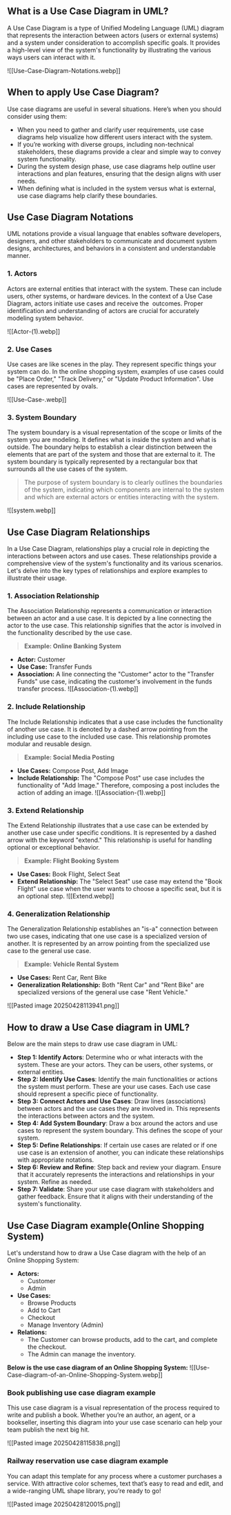 
## What is a Use Case Diagram in UML?

A Use Case Diagram is a type of Unified Modeling Language (UML) diagram that represents the interaction between actors (users or external systems) and a system under consideration to accomplish specific goals. It provides a high-level view of the system's functionality by illustrating the various ways users can interact with it.

![[Use-Case-Diagram-Notations.webp]]
## When to apply Use Case Diagram?

Use case diagrams are useful in several situations. Here’s when you should consider using them:

- When you need to gather and clarify user requirements, use case diagrams help visualize how different users interact with the system.
- If you’re working with diverse groups, including non-technical stakeholders, these diagrams provide a clear and simple way to convey system functionality.
- During the system design phase, use case diagrams help outline user interactions and plan features, ensuring that the design aligns with user needs.
- When defining what is included in the system versus what is external, use case diagrams help clarify these boundaries.

## Use Case Diagram Notations

UML notations provide a visual language that enables software developers, designers, and other stakeholders to communicate and document system designs, architectures, and behaviors in a consistent and understandable manner.

### 1. Actors

Actors are external entities that interact with the system. These can include users, other systems, or hardware devices. In the context of a Use Case Diagram, actors initiate use cases and receive the
 outcomes. Proper identification and understanding of actors are crucial for accurately modeling system behavior.

![[Actor-(1).webp]]
### 2. Use Cases

Use cases are like scenes in the play. They represent specific things your system can do. In the online shopping system, examples of use cases could be "Place Order," "Track Delivery," or "Update Product Information". Use cases are represented by ovals.

![[Use-Case-.webp]]

### 3. System Boundary

The system boundary is a visual representation of the scope or limits of the system you are modeling. It defines what is inside the system and what is outside. The boundary helps to establish a clear distinction between the elements that are part of the system and those that are external to it. The system boundary is typically represented by a rectangular box that surrounds all the use cases of the system.

> The purpose of system boundary is to clearly outlines the boundaries of the system, indicating which components are internal to the system and which are external actors or entities interacting with the system.

![[system.webp]]

## Use Case Diagram Relationships

In a Use Case Diagram, relationships play a crucial role in depicting the interactions between actors and use cases. These relationships provide a comprehensive view of the system's functionality and its various scenarios. Let's delve into the key types of relationships and explore examples to illustrate their usage.

### 1. Association Relationship

The Association Relationship represents a communication or interaction between an actor and a use case. It is depicted by a line connecting the actor to the use case. This relationship signifies that the actor is involved in the functionality described by the use case.

> ****Example: Online Banking System****

- ****Actor:**** Customer
- ****Use Case:**** Transfer Funds
- ****Association:**** A line connecting the "Customer" actor to the "Transfer Funds" use case, indicating the customer's involvement in the funds transfer process.
![[Association-(1).webp]]
### 2. Include Relationship

The Include Relationship indicates that a use case includes the functionality of another use case. It is denoted by a dashed arrow pointing from the including use case to the included use case. This relationship promotes modular and reusable design.

> ****Example: Social Media Posting****

- ****Use Cases:**** Compose Post, Add Image
- ****Include Relationship:**** The "Compose Post" use case includes the functionality of "Add Image." Therefore, composing a post includes the action of adding an image.
![[Association-(1).webp]]
### 3. Extend Relationship

The Extend Relationship illustrates that a use case can be extended by another use case under specific conditions. It is represented by a dashed arrow with the keyword "extend." This relationship is useful for handling optional or exceptional behavior.

> ****Example: Flight Booking System****

- ****Use Cases:**** Book Flight, Select Seat
- ****Extend Relationship:**** The "Select Seat" use case may extend the "Book Flight" use case when the user wants to choose a specific seat, but it is an optional step.
![[Extend.webp]]
### 4. Generalization Relationship

The Generalization Relationship establishes an "is-a" connection between two use cases, indicating that one use case is a specialized version of another. It is represented by an arrow pointing from the specialized use case to the general use case.

> ****Example: Vehicle Rental System****

- ****Use Cases:**** Rent Car, Rent Bike
- ****Generalization Relationship:**** Both "Rent Car" and "Rent Bike" are specialized versions of the general use case "Rent Vehicle."

![[Pasted image 20250428113941.png]]


## How to draw a Use Case diagram in UML?

Below are the main steps to draw use case diagram in UML:

- ****Step 1: Identify Actors****: Determine who or what interacts with the system. These are your actors. They can be users, other systems, or external entities.
- ****Step 2: Identify Use Cases****: Identify the main functionalities or actions the system must perform. These are your use cases. Each use case should represent a specific piece of functionality.
- ****Step 3: Connect Actors and Use Cases****: Draw lines (associations) between actors and the use cases they are involved in. This represents the interactions between actors and the system.
- ****Step 4: Add System Boundary****: Draw a box around the actors and use cases to represent the system boundary. This defines the scope of your system.
- ****Step 5: Define Relationships****: If certain use cases are related or if one use case is an extension of another, you can indicate these relationships with appropriate notations.
- ****Step 6: Review and Refine****: Step back and review your diagram. Ensure that it accurately represents the interactions and relationships in your system. Refine as needed.
- ****Step 7: Validate****: Share your use case diagram with stakeholders and gather feedback. Ensure that it aligns with their understanding of the system's functionality.

## Use Case Diagram example(Online Shopping System)

Let's understand how to draw a Use Case diagram with the help of an Online Shopping System:

- ****Actors:****
    - Customer
    - Admin
- ****Use Cases:****
    - Browse Products
    - Add to Cart
    - Checkout
    - Manage Inventory (Admin)
- ****Relations:****
    - The Customer can browse products, add to the cart, and complete the checkout.
    - The Admin can manage the inventory.

****Below is the use case diagram of an Online Shopping System:****
![[Use-Case-diagram-of-an-Online-Shopping-System.webp]]



### Book publishing use case diagram example

This use case diagram is a visual representation of the process required to write and publish a book. Whether you’re an author, an agent, or a bookseller, inserting this diagram into your use case scenario can help your team publish the next big hit.

![[Pasted image 20250428115838.png]]




### Railway reservation use case diagram example

You can adapt this template for any process where a customer purchases a service. With attractive color schemes, text that’s easy to read and edit, and a wide-ranging UML shape library, you’re ready to go!

![[Pasted image 20250428120015.png]]

